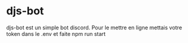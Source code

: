 # djs-bot
djs-bot est un simple bot discord. Pour le mettre en ligne mettais votre token dans le .env et faite npm run start
